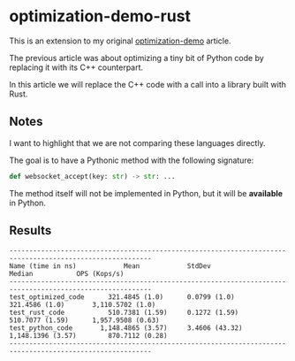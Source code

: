 # optimization-demo-rust

This is an extension to my original [optimization-demo](https://github.com/szabolcsdombi/optimization-demo) article.

The previous article was about optimizing a tiny bit of Python code by replacing it with its C++ counterpart.

In this article we will replace the C++ code with a call into a library built with Rust.

## Notes

I want to highlight that we are not comparing these languages directly.

The goal is to have a Pythonic method with the following signature:

```py
def websocket_accept(key: str) -> str: ...
```

The method itself will not be implemented in Python, but it will be **available** in Python.

## Results

```
----------------------------------------------------------------------------------------------------------
Name (time in ns)            Mean            StdDev                Median           OPS (Kops/s)
----------------------------------------------------------------------------------------------------------
test_optimized_code      321.4845 (1.0)      0.0799 (1.0)        321.4586 (1.0)       3,110.5702 (1.0)
test_rust_code           510.7381 (1.59)     0.1272 (1.59)       510.7077 (1.59)      1,957.9508 (0.63)
test_python_code       1,148.4865 (3.57)     3.4606 (43.32)    1,148.1396 (3.57)        870.7112 (0.28)
----------------------------------------------------------------------------------------------------------
```

